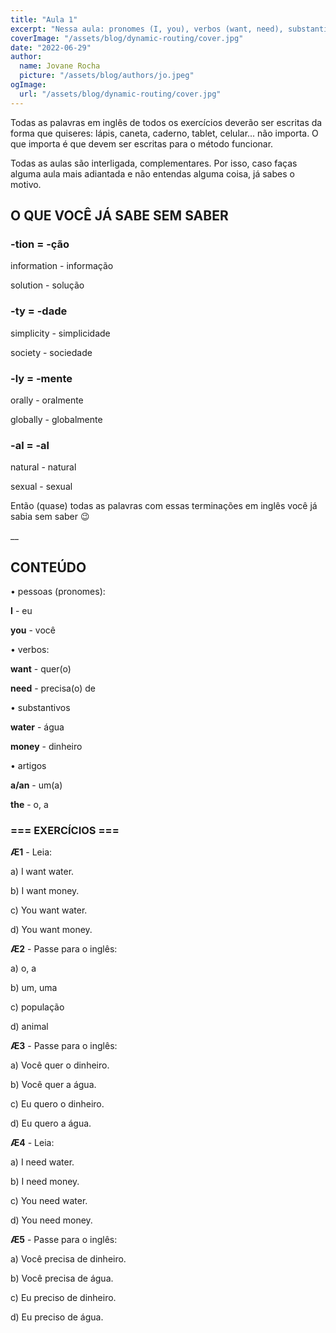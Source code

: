 ```yaml
---
title: "Aula 1"
excerpt: "Nessa aula: pronomes (I, you), verbos (want, need), substantivos (water, money), artigos (a, an, the)."
coverImage: "/assets/blog/dynamic-routing/cover.jpg"
date: "2022-06-29"
author:
  name: Jovane Rocha
  picture: "/assets/blog/authors/jo.jpeg"
ogImage:
  url: "/assets/blog/dynamic-routing/cover.jpg"
---
```


Todas as palavras em inglês de todos os exercícios deverão ser escritas da forma que quiseres:
lápis, caneta, caderno, tablet, celular... não importa. O que importa é
que devem ser escritas para o método funcionar.

Todas as aulas são interligada, complementares. Por isso, caso faças alguma aula mais adiantada e não entendas alguma coisa, já sabes o motivo.

## O QUE VOCÊ JÁ SABE SEM SABER

### -tion = -ção

information - informação

solution - solução

### -ty = -dade

simplicity - simplicidade

society - sociedade

### -ly = -mente

orally - oralmente

globally - globalmente

### -al = -al

natural - natural

sexual - sexual

Então (quase) todas as palavras com essas terminações em inglês você já
sabia sem saber 😉

\_\_

## CONTEÚDO

• pessoas (pronomes):

**I** - eu

**you** - você

• verbos:

**want** - quer(o)

**need** - precisa(o) de

• substantivos

**water** - água

**money** - dinheiro

• artigos

**a/an** - um(a)

**the** - o, a

### === EXERCÍCIOS ===

**Æ1** - Leia:

a) I want water.

b) I want money.

c) You want water.

d) You want money.

**Æ2** - Passe para o inglês:

a) o, a

b) um, uma

c) população

d) animal

**Æ3** - Passe para o inglês:

a) Você quer o dinheiro.

b) Você quer a água.

c) Eu quero o dinheiro.

d) Eu quero a água.

**Æ4** - Leia:

a) I need water.

b) I need money.

c) You need water.

d) You need money.

**Æ5** - Passe para o inglês:

a) Você precisa de dinheiro.

b) Você precisa de água.

c) Eu preciso de dinheiro.

d) Eu preciso de água.
